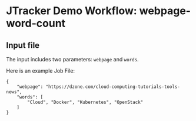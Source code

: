 # JTracker Demo Workflow: webpage-word-count

## Input file

The input includes two parameters: `webpage` and `words`.

Here is an example Job File:

```
{
    "webpage": "https://dzone.com/cloud-computing-tutorials-tools-news",
    "words": [
        "Cloud", "Docker", "Kubernetes", "OpenStack"
    ]
}
```
